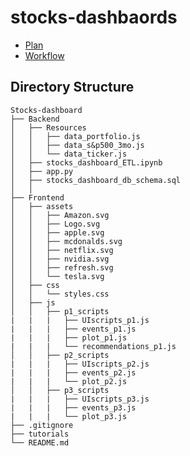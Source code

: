 # stocks-dashbaords
- [Plan](https://github.com/Saurabh-Lakhanpal/stocks-dashboard/blob/main/Ideation/dashbaord-planning.md)
- [Workflow](https://github.com/Saurabh-Lakhanpal/stocks-dashboard/blob/main/Ideation/workflow.md)

## Directory Structure
```
Stocks-dashboard
├── Backend
│   ├── Resources
│   │   ├── data_portfolio.js
│   │   ├── data_s&p500_3mo.js  
│   │   └── data_ticker.js 
│   ├── stocks_dashboard_ETL.ipynb
│   ├── app.py
│   ├── stocks_dashboard_db_schema.sql      
│   │       
├── Frontend
│   ├── assets
│   │   ├── Amazon.svg
│   │   ├── Logo.svg
│   │   ├── apple.svg
│   │   ├── mcdonalds.svg
│   │   ├── netflix.svg
│   │   ├── nvidia.svg
│   │   ├── refresh.svg
│   │   └── tesla.svg
│   ├── css
│   │   └── styles.css
│   ├── js
│   │   ├── p1_scripts
|   |   |   ├── UIscripts_p1.js
|   |   |   ├── events_p1.js
|   |   |   ├── plot_p1.js
|   |   |   └── recommendations_p1.js
│   │   ├── p2_scripts
|   |   |   ├── UIscripts_p2.js
|   |   |   ├── events_p2.js
|   |   |   └── plot_p2.js
│   │   ├── p3_scripts
|   |   |   ├── UIscripts_p3.js
|   |   |   ├── events_p3.js
|   |   |   └── plot_p3.js
├── .gitignore
├── tutorials
└── README.md
```
